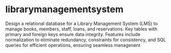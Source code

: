 # librarymanagementsystem
 Design a relational database for a Library Management System (LMS) to manage books, members, staff, loans, and reservations. Key tables with primary and foreign keys ensure data integrity. Features include normalization to eliminate redundancy, constraints for consistency, and SQL queries for efficient operations, ensuring seamless managenent
